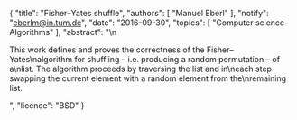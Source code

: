 {
    "title": "Fisher–Yates shuffle",
    "authors": [
        "Manuel Eberl"
    ],
    "notify": "eberlm@in.tum.de",
    "date": "2016-09-30",
    "topics": [
        "Computer science-Algorithms"
    ],
    "abstract": "\n<p>This work defines and proves the correctness of the Fisher–Yates\nalgorithm for shuffling – i.e. producing a random permutation – of a\nlist. The algorithm proceeds by traversing the list and in\neach step swapping the current element with a random element from the\nremaining list.</p>",
    "licence": "BSD"
}
